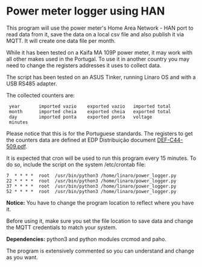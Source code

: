 # Power meter logger using HAN

This program will use the power meter's Home Area Network - HAN port to read data
from it, save the data on a local csv file and also publish it via MQTT. It will
create one data file per month.

While it has been tested on a Kaifa MA 109P power meter, it may work with all
other makes used in the Portugal. To use it in another country you may need to
change the registers addresses it uses to collect data.

The script has been tested on an ASUS Tinker, running Linaro OS and with a
USB RS485 adapter.

The collected counters are:
```
 year       imported vazio    exported vazio   imported total
 month      imported cheia    exported cheia   exported total
 day        imported ponta    exported ponta   voltage
 minutes
```
Please notice that this is for the Portuguese standards. The registers to get
the counters data are defined at EDP Distribuição document [DEF-C44-509.pdf](https://www.e-redes.pt/sites/eredes/files/2020-07/DEF-C44-509.pdf).

It is expected that cron will be used to run this program every 15 minutes.
To do so, include the script on the system /etc/crontab file:

```
7  * * * *  root  /usr/bin/python3 /home/linaro/power_logger.py
22 * * * *  root  /usr/bin/python3 /home/linaro/power_logger.py
37 * * * *  root  /usr/bin/python3 /home/linaro/power_logger.py
52 * * * *  root  /usr/bin/python3 /home/linaro/power_logger.py
```
**Notice:** You have to change the program location to reflect where you have it.

Before using it, make sure you set the file location to save data and change the MQTT
credentials to match your system.

**Dependencies:** python3 and python modules crcmod and paho.

The program is extensively  commented so you can understand and change as you want.
